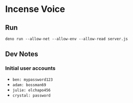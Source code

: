 # Incense Voice
## Run
```
deno run --allow-net --allow-env --allow-read server.js
```
## Dev Notes
### Initial user accounts
- `ben: mypassword123`
- `adam: bossman69`
- `julie: elchapo456`
- `crystal: password`
